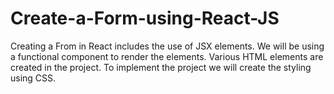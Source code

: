 # Create-a-Form-using-React-JS
Creating a From in React includes the use of JSX elements. We will be using a functional component to render the elements. Various HTML elements are created in the project. To implement the project we will create the styling using CSS.
